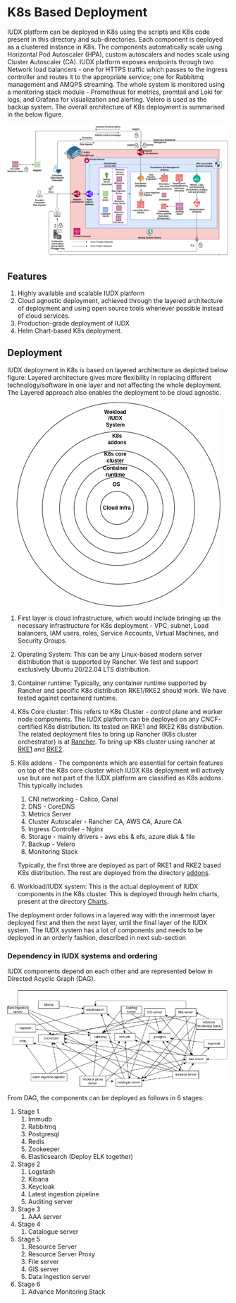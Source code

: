 # K8s Based Deployment
IUDX platform can be deployed in K8s using the scripts and K8s code present in this directory and sub-directories. Each component is deployed as a clustered instance in K8s. The components automatically scale using Horizontal Pod Autoscaler (HPA), custom autoscalers and nodes scale using Cluster Autoscaler (CA). IUDX platform exposes endpoints through two Network load balancers - one for HTTPS traffic which passes to the ingress controller and routes it to the appropriate service; one for Rabbitmq management and AMQPS streaming. The whole system is monitored using a monitoring stack module - Prometheus for metrics, promtail and Loki for logs, and Grafana for visualization and alerting.  Velero is used as the backup system.
The overall architecture of K8s deployment is summarised in the below figure.  


<p align="center">
<img src="../docs/Overview-Deloyment-IUDX-K8s.png">
</p>

## Features 
1. Highly available and scalable IUDX platform
2. Cloud agnostic deployment, achieved through the layered architecture of deployment and using open source tools whenever possible instead of  cloud services.
3. Production-grade deployment of IUDX
4. Helm Chart-based K8s deployment.

## Deployment 
IUDX deployment in K8s is based on layered architecture as depicted below figure: 
Layered architecture gives more flexibility in replacing different technology/software in one layer and not affecting the whole deployment.  The Layered approach  also enables the deployment to be cloud agnostic.

<p align="center">
<img src="../docs/Layered-Deployment-stack.png">
</p>

1. First layer is cloud infrastructure, which would include bringing up the necessary infrastructure for K8s deployment - VPC, subnet, Load balancers, IAM users, roles, Service Accounts, Virtual Machines, and Security Groups.
2. Operating System: This can be any Linux-based modern server distribution that is supported by Rancher. We test and support exclusively Ubuntu 20/22.04 LTS distribution.
3. Container runtime: Typically, any container runtime supported by Rancher and specific K8s distribution RKE1/RKE2 should work. We have tested against containerd runtime.
4. K8s Core cluster: This refers to K8s Cluster - control plane and worker node components. The IUDX platform can be deployed on any CNCF-certified K8s distribution. Its tested on RKE1 and RKE2 K8s distribution. The related deployment files to bring up Rancher (K8s cluster orchestrator) is at [Rancher](./K8s-cluster/Rancher/README.md). To bring up K8s cluster using rancher at [RKE1](./K8s-cluster/K8s/RKE1/README.md) and [RKE2](./K8s-cluster/K8s/RKE2/README.md).
5. K8s addons - The components which are essential for certain features on top of the K8s core cluster which IUDX K8s deployment will actively use but are not part of the IUDX platform are classified as K8s addons. This typically includes 
    1. CNI networking - Calico, Canal
    2. DNS - CoreDNS 
    3. Metrics Server
    4. Cluster Autoscaler - Rancher CA, AWS CA, Azure CA
    5. Ingress Controller - Nginx
    6. Storage - mainly drivers - aws ebs & efs, azure disk & file 
    7. Backup - Velero 
    8. Monitoring Stack

    Typically, the first three are deployed as part of RKE1 and RKE2 based K8s distribution. The rest are deployed from the directory [addons](./K8s-cluster/addons/).

6. Workload/IUDX system: This is the actual deployment of IUDX components in the K8s cluster. This is deployed through helm charts, present at the directory [Charts](./Charts/).

The deployment order follows in a layered way with the innermost layer deployed first and then the next layer, until the final layer of the IUDX system. The IUDX system has a lot of components and needs to be deployed in an orderly fashion, described in next sub-section

### Dependency in IUDX systems and ordering
IUDX components depend on each other and are represented below in Directed Acyclic Graph (DAG).

<p align="center">
<img src="../docs/IUDX-Dependency-Graph.png">
</p>

From DAG, the components can be deployed as follows in 6 stages:
1. Stage 1 
    1. Immudb
    2. Rabbitmq  
    3. Postgresql
    4. Redis
    5. Zookeeper
    6. Elasticsearch (Deploy ELK together)
2. Stage 2  
    1. Logstash
    2. Kibana
    3. Keycloak
    4. Latest ingestion pipeline
    5. Auditing server
3. Stage 3
    1. AAA server
4. Stage 4 
    1. Catalogue server
5. Stage 5 
    1. Resource Server
    2. Resource Server Proxy
    3. File server
    4. GIS server
    5. Data Ingestion server
6.  Stage 6
    1. Advance Monitoring Stack
